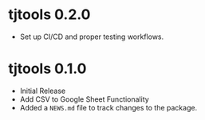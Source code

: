 # tjtools 0.2.0

* Set up CI/CD and proper testing workflows.

# tjtools 0.1.0

* Initial Release
* Add CSV to Google Sheet Functionality
* Added a `NEWS.md` file to track changes to the package.
